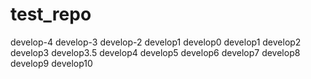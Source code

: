 # test_repo

develop-4
develop-3
develop-2
develop1
develop0
develop1
develop2
develop3
develop3.5
develop4
develop5
develop6
develop7
develop8
develop9
develop10